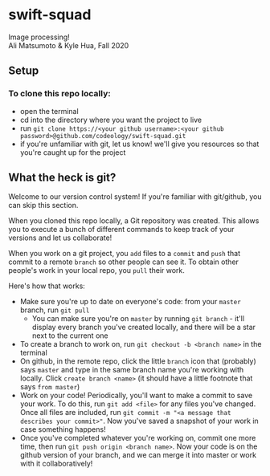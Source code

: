 # swift-squad
Image processing! \
Ali Matsumoto &amp; Kyle Hua, Fall 2020

## Setup
### To clone this repo locally:
* open the terminal
* cd into the directory where you want the project to
 live
* run `git clone https://<your github username>:<your github password>@github.com/codeology/swift-squad.git`
* if you're unfamiliar with git, let us know! we'll give you resources so that you're caught up for the project

## What the heck is git? 
Welcome to our version control system! If you're familiar with git/github, you can skip this section.

When you cloned this repo locally, a Git repository was created. This allows you to execute a bunch 
of different commands to keep track of your versions and let us collaborate! 

When you work on a git project, you `add` files to a `commit` and `push` that commit to a remote `branch` so other 
people can see it. To obtain other people's work in your local repo, you `pull` their work. 

Here's how that works: 
* Make sure you're up to date on everyone's code: from your `master` branch, run `git pull`
    * You can make sure you're on `master` by running `git branch` - it'll display every branch you've created locally, 
    and there will be a star next to the current one 
* To create a branch to work on, run `git checkout -b <branch name>` in the terminal 
* On github, in the remote repo, click the little `branch` icon that (probably) says `master` and type in the same branch
name you're working with locally. Click `create branch <name>` (it should have a little footnote that says `from master`)
* Work on your code! Periodically, you'll want to make a commit to save your work. To do this, run `git add <file>` for any
files you've changed. Once all files are included, run `git commit -m "<a message that describes your commit>"`. Now you've
saved a snapshot of your work in case something happens!
* Once you've completed whatever you're working on, commit one more time, then run `git push origin <branch name>`. Now 
your code is on the github version of your branch, and we can merge it into master or work with it collaboratively!
